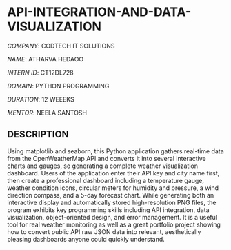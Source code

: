 # API-INTEGRATION-AND-DATA-VISUALIZATION

*COMPANY*: CODTECH IT SOLUTIONS

*NAME*: ATHARVA HEDAOO

*INTERN ID*: CT12DL728

*DOMAIN*: PYTHON PROGRAMMING

*DURATION*: 12 WEEEKS

*MENTOR*: NEELA SANTOSH

## DESCRIPTION
Using matplotlib and seaborn, this Python application gathers real-time data from the OpenWeatherMap API and converts it into several interactive charts and gauges, so generating a complete weather visualization dashboard.  Users of the application enter their API key and city name first, then create a professional dashboard including a temperature gauge, weather condition icons, circular meters for humidity and pressure, a wind direction compass, and a 5-day forecast chart.  While generating both an interactive display and automatically stored high-resolution PNG files, the program exhibits key programming skills including API integration, data visualization, object-oriented design, and error management.  It is a useful tool for real weather monitoring as well as a great portfolio project showing how to convert public API raw JSON data into relevant, aesthetically pleasing dashboards anyone could quickly understand.
